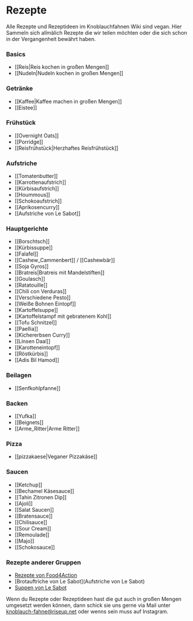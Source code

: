 # Rezepte

Alle Rezepte und Rezeptideen im Knoblauchfahnen Wiki sind vegan. Hier Sammeln sich allmälich Rezepte die wir teilen möchten oder die sich schon in der Vergangenheit bewährt haben.

<!--- ![](images/KF_Kelle.png) --->

### Basics

* [[Reis|Reis kochen in großen Mengen]]
* [[Nudeln|Nudeln kochen in großen Mengen]]

### Getränke

* [[Kaffee|Kaffee machen in großen Mengen]] 
* [[Eistee]]

### Frühstück

* [[Overnight Oats]]
* [[Porridge]]
* [[Reisfrühstück|Herzhaftes Reisfrühstück]]

### Aufstriche

* [[Tomatenbutter]]
* [[Karrottenaufstrich]]
* [[Kürbisaufstrich]]
* [[Hoummous]]
* [[Schokoaufstrich]]
* [[Aprikosencurry]]
* [[Aufstriche von Le Sabot]]

### Hauptgerichte

* [[Borschtsch]]
* [[Kürbissuppe]]
* [[Falafel]]
* [[Cashew_Cammenbert]] / [[Cashewbär]]
* [[Soja Gyros]]
* [[Bratreis|Bratreis mit Mandelstiften]]
* [[Goulasch]]
* [[Ratatouille]]
* [[Chili con Verduras]]
* [[Verschiedene Pesto]]
* [[Weiße Bohnen Eintopf]]
* [[Kartoffelsuppe]]
* [[Kartoffelstampf mit gebratenem Kohl]]
* [[Tofu Schnitzel]]
* [[Paellia]]
* [[Kichererbsen Curry]]
* [[Linsen Daal]]
* [[Karotteneintopf]]
* [[Röstkürbis]]
* [[Adis Bil Hamod]]

### Beilagen

* [[Senfkohlpfanne]]

### Backen

* [[Yufka]]
* [[Beignets]]
* [[Arme_Ritter|Arme Ritter]]

### Pizza

* [[pizzakaese|Veganer Pizzakäse]]

### Saucen

* [[Ketchup]]
* [[Bechamel Käsesauce]]
* [[Tahin Zitronen Dip]]
* [[Ajoli]]
* [[Salat Saucen]]
* [[Bratensauce]]
* [[Chilisauce]]
* [[Sour Cream]]
* [[Remoulade]]
* [[Majo]]
* [[Schokosauce]]

### Rezepte anderer Gruppen

* [Rezepte von Food4Action](https://food4action.noblogs.org/rezepte/)
* [Brotauftriche von Le Sabot](Aufstriche von Le Sabot)
* [Suppen von Le Sabot](https://lesabot.org/?page_id=180)

Wenn du Rezepte oder Rezeptideen hast die gut auch in großen Mengen umgesetzt werden können, dann schick sie uns gerne via Mail unter <knoblauch-fahne@riseup.net> oder wenns sein muss auf Instagram.
